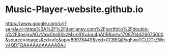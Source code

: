 # Music-Player-website.github.io
https://www.google.com/url?sa=i&url=https%3A%2F%2Fdanijanev.com%2Fportfolio%2Fdouble-a%2F&psig=AOvVaw0ks6XkzMxmRXvJou4pAflR&ust=1708704426675000&source=images&cd=vfe&opi=89978449&ved=0CBEQjRxqFwoTCLCOrZWqv4QDFQAAAAAdAAAAABAJ
